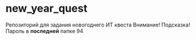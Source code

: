 # new_year_quest
Репозиторий для задания новогоднего ИТ квеста
Внимание! Подсказка!
Пароль в **последней** папке 94
